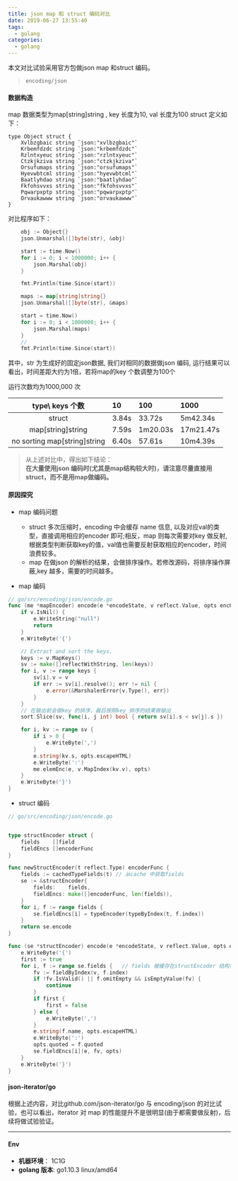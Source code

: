 ```yaml
---
title: json map 和 struct 编码对比
date: 2019-06-27 13:55:40
tags:
  - golang
categories: 
  - golang
---
```


本文对比试验采用官方包做json map 和struct 编码。 

<!--more-->


> `encoding/json`

#### 数据构造
map 数据类型为map[string]string , key 长度为10, val 长度为100
struct 定义如下：
``` golang
type Object struct {
	Xvlbzgbaic string `json:"xvlbzgbaic"`
	Krbemfdzdc string `json:"krbemfdzdc"`
	Rzlntxyeuc string `json:"rzlntxyeuc"`
	Ctzkjkziva string `json:"ctzkjkziva"`
	Orsufumaps string `json:"orsufumaps"`
	Hyevwbtcml string `json:"hyevwbtcml"`
	Baatlyhdao string `json:"baatlyhdao"`
	Fkfohsvvxs string `json:"fkfohsvvxs"`
	Pqwarpxptp string `json:"pqwarpxptp"`
	Orvaukawww string `json:"orvaukawww"`
}
```

对比程序如下：

```go
	obj := Object{}
	json.Unmarshal([]byte(str), &obj)

	start := time.Now()
	for i := 0; i < 1000000; i++ {
		json.Marshal(obj)
	}

	fmt.Println(time.Since(start))

	maps := map[string]string{}
	json.Unmarshal([]byte(str), &maps)

	start = time.Now()
	for i := 0; i < 1000000; i++ {
		json.Marshal(maps)
	}
	// 
	fmt.Println(time.Since(start))
```

其中，str 为生成好的固定json数据, 我们对相同的数据做json 编码, 运行结果可以看出，时间差距大约为1倍，若将map的key 个数调整为100个

运行次数均为1000,000 次

| type\\ keys 个数 | 10 | 100 | 1000 | 
|:----------------:|:---|:----|:-----|
| struct |3.84s | 33.72s | 5m42.34s |
| map[string]string | 7.59s| 1m20.03s | 17m21.47s  |
| no sorting map[string]string | 6.40s | 57.61s | 10m4.39s |


>从上述对比中，得出如下结论：  
>**在大量使用json 编码时(尤其是map结构较大时)，请注意尽量直接用struct，而不是用map做编码。**

#### 原因探究

- map 编码问题
  - struct 多次压缩时，encoding 中会缓存 name 信息, 以及对应val的类型，直接调用相应的encoder 即可;相反，map 则每次需要对key 做反射,根据类型判断获取key的值，val值也需要反射获取相应的encoder，时间浪费较多。
  - map 在做json 的解析的结果，会做排序操作。若修改源码，将排序操作屏蔽,key 越多，需要的时间越多。

- map 编码

```go
// go/src/encoding/json/encode.go 
func (me *mapEncoder) encode(e *encodeState, v reflect.Value, opts encOpts) {
	if v.IsNil() {
		e.WriteString("null")
		return
	}
	e.WriteByte('{')

	// Extract and sort the keys.
	keys := v.MapKeys()
	sv := make([]reflectWithString, len(keys))
	for i, v := range keys {
		sv[i].v = v
		if err := sv[i].resolve(); err != nil {
			e.error(&MarshalerError{v.Type(), err})
		}
	}
    // 在输出前会做key 的排序，最后按照key 排序的结果做输出
	sort.Slice(sv, func(i, j int) bool { return sv[i].s < sv[j].s })

	for i, kv := range sv {
		if i > 0 {
			e.WriteByte(',')
		}
		e.string(kv.s, opts.escapeHTML)
		e.WriteByte(':')
		me.elemEnc(e, v.MapIndex(kv.v), opts)
	}
	e.WriteByte('}')
}
```

- struct 编码

```go
// go/src/encoding/json/encode.go


type structEncoder struct {
	fields    []field
	fieldEncs []encoderFunc
}

func newStructEncoder(t reflect.Type) encoderFunc {
	fields := cachedTypeFields(t) // 从cache 中获取fields
	se := &structEncoder{
		fields:    fields,
		fieldEncs: make([]encoderFunc, len(fields)),
	}
	for i, f := range fields {
		se.fieldEncs[i] = typeEncoder(typeByIndex(t, f.index))
	}
	return se.encode
}

func (se *structEncoder) encode(e *encodeState, v reflect.Value, opts encOpts) {
	e.WriteByte('{')
	first := true
	for i, f := range se.fields {   // fields 被缓存在structEncoder 结构体中
		fv := fieldByIndex(v, f.index)
		if !fv.IsValid() || f.omitEmpty && isEmptyValue(fv) {
			continue
		}
		if first {
			first = false
		} else {
			e.WriteByte(',')
		}
		e.string(f.name, opts.escapeHTML)
		e.WriteByte(':')
		opts.quoted = f.quoted
		se.fieldEncs[i](e, fv, opts)
	}
	e.WriteByte('}')
}


```

#### json-iterator/go

根据上述内容，对比github.com/json-iterator/go 与 encoding/json 的对比试验，也可以看出，iterator 对 map 的性能提升不是很明显(由于都需要做反射)，后续将做试验验证。

-----
#### Env
- **机器环境**： 1C1G
- **golang 版本**: go1.10.3 linux/amd64
